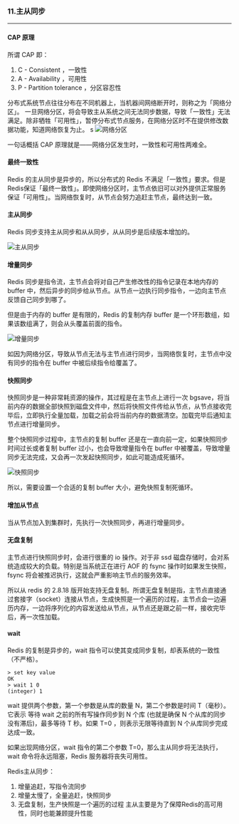### 11.主从同步
----

#### CAP 原理

所谓 CAP 即：
1. C - Consistent ，一致性
2. A - Availability ，可用性
3. P - Partition tolerance ，分区容忍性

分布式系统节点往往分布在不同机器上，当机器间网络断开时，则称之为「网络分区」。
一旦网络分区，将会导致主从系统之间无法同步数据，导致「一致性」无法满足。除非牺牲「可用性」，暂停分布式节点服务，在网络分区时不在提供修改数据功能，知道网络恢复为止。
s
![网络分区](http://pzjwh5v7g.bkt.clouddn.com/mweb/15713866200549.jpg)




一句话概括 CAP 原理就是——网络分区发生时，一致性和可用性两难全。

#### 最终一致性
Redis 的主从同步是异步的，所以分布式的 Redis 不满足「一致性」要求。但是 Redis保证「最终一致性」。即使网络分区时，主节点依旧可以对外提供正常服务保证「可用性」。当网络恢复时，从节点会努力追赶主节点，最终达到一致。


#### 主从同步
Redis 同步支持主从同步和从从同步，从从同步是后续版本增加的。

![主从同步](http://pzjwh5v7g.bkt.clouddn.com/mweb/15713866338587.jpg)




#### 增量同步
Redis 同步是指令流，主节点会将对自己产生修改性的指令记录在本地内存的 buffer 中，然后异步的同步给从节点。从节点一边执行同步指令，一边向主节点反馈自己同步到哪了。

但是由于内存的 buffer 是有限的，Redis 的复制内存 buffer 是一个环形数组，如果该数组满了，则会从头覆盖前面的指令。

![增量同步](http://pzjwh5v7g.bkt.clouddn.com/mweb/15713866715036.jpg)



如因为网络分区，导致从节点无法与主节点进行同步，当网络恢复时，主节点中没有同步的指令在 buffer 中被后续指令给覆盖了。


#### 快照同步
快照同步是一种非常耗资源的操作，其过程是在主节点上进行一次 bgsave，将当前内存的数据全部快照到磁盘文件中，然后将快照文件传给从节点，从节点接收完毕后，立即执行全量加载，加载之前会将当前内存的数据清空。加载完毕后通知主节点进行增量同步。

整个快照同步过程中，主节点的复制 buffer 还是在一直向前一定，如果快照同步时间过长或者复制 buffer 过小，也会导致增量指令在 buffer 中被覆盖，导致增量同步无法完成，又会再一次发起快照同步，如此可能造成死循环。

![快照同步](http://pzjwh5v7g.bkt.clouddn.com/mweb/15713866862197.jpg)



所以，需要设置一个合适的复制 buffer 大小，避免快照复制死循环。


#### 增加从节点
当从节点加入到集群时，先执行一次快照同步，再进行增量同步。


#### 无盘复制
主节点进行快照同步时，会进行很重的 io 操作。对于非 ssd 磁盘存储时，会对系统造成较大的负载。特别是当系统正在进行 AOF 的 fsync 操作时如果发生快照，fsync 将会被推迟执行，这就会严重影响主节点的服务效率。

所以从 redis 的 2.8.18 版开始支持无盘复制。所谓无盘复制是指，主节点直接通过套接字（socket）连接从节点，生成快照是一个遍历的过程，主节点会一边遍历内存，一边将序列化的内容发送给从节点，从节点还是跟之前一样，接收完毕后，再一次性加载。

#### wait
Redis 的复制是异步的，wait 指令可以使其变成同步复制，却表系统的一致性（不严格）。
```redis
> set key value
OK
> wait 1 0
(integer) 1
```
wait 提供两个参数，第一个参数是从库的数量 N，第二个参数是时间 T（毫秒）。它表示
等待 wait 之前的所有写操作同步到 N 个库 (也就是确保 N 个从库的同步没有滞后)，最多等待 T 秒。如果 T=0 ，则表示无限等待直到 N 个从库同步完成达成一致。

如果出现网络分区，wait 指令的第二个参数 T=0，那么主从同步将无法执行，wait 命令将永远阻塞，Redis 服务器将丧失可用性。



Redis主从同步：
1. 增量追赶，写指令流同步
2. 增量太慢了，全量追赶，快照同步
3. 无盘复制，生产快照是一个遍历的过程
主从主要是为了保障Redis的高可用性，同时也能兼顾提升性能
